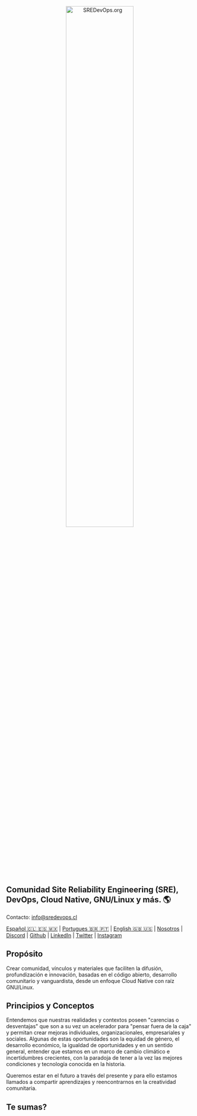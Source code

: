 <center><img src="https://github.com/sredevopsdev/.github/assets/34670018/6878e00f-635c-4553-8df7-3b20406fdb4f" alt="SREDevOps.org" width="60%" align="center" /></center>

## Comunidad Site Reliability Engineering (SRE), DevOps, Cloud Native, GNU/Linux y más.  🌎

Contacto: [info@sredevops.cl](mailto:info@sredevops.cl)

[Español 🇨🇱 🇪🇸 🇲🇽](https://sredevops.org/es/) | [Portugues 🇧🇷 🇵🇹](https://sredevops.dev.br/) | [English 🇬🇧 🇺🇸](https://sredevops.org/en/) | [Nosotros](https://sredevops.org/que-es-sredevops/) | [Discord](https://discord.com/invite/bK9rXFTvpk) | [Github](https://github.com/sredevopsdev) | [LinkedIn](https://www.linkedin.com/company/sredevops/) | [Twitter](https://twitter.com/sredevopsorg) | [Instagram](https://www.instagram.com/sredevopsorg/)

## Propósito

Crear comunidad, vínculos y materiales que faciliten la difusión, profundización e innovación, basadas en el código abierto, desarrollo comunitario y vanguardista, desde un enfoque Cloud Native con raíz GNU/Linux.

## Principios y Conceptos

Entendemos que nuestras realidades y contextos poseen &quot;carencias o desventajas&quot; que son a su vez un acelerador para &quot;pensar fuera de la caja&quot; y permitan crear mejoras individuales, organizacionales, empresariales y sociales.
Algunas de estas oportunidades son la equidad de género, el desarrollo económico, la igualdad de oportunidades y en un sentido general, entender que estamos en un marco de cambio climático e incertidumbres crecientes, con la paradoja de tener a la vez las mejores condiciones y tecnología conocida en la historia.

Queremos estar en el futuro a través del presente y para ello estamos llamados a compartir aprendizajes y reencontrarnos en la creatividad comunitaria.

## Te sumas?
